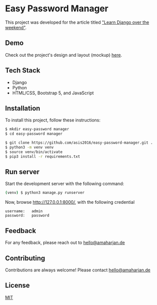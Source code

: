 # Easy Password Manager
This project was developed for the article titled ["Learn Django over the weekend"](https://amaharjan.de/learn-django-over-the-weekend/).

## Demo
Check out the project's design and layout (mockup) [here](https://asis2016.github.io/easy-password-manager/login.html).

## Tech Stack
- Django
- Python
- HTML/CSS, Bootstrap 5, and JavaScript

## Installation
To install this project, follow these instructions:
```bash
$ mkdir easy-password manager
$ cd easy-password manager

$ git clone https://github.com/asis2016/easy-password-manager.git .
$ python3 -m venv venv
$ source venv/bin/activate
$ pip3 install -r requirements.txt
```

## Run server
Start the development server with the following command:
```bash
(venv) $ python3 manage.py runserver
```

Now, browse http://127.0.0.1:8000/, with the following credential
```
username:   admin
password:   password
```

## Feedback
For any feedback, please reach out to hello@amaharjan.de

## Contributing
Contributions are always welcome! Please contact hello@amaharjan.de

## License
[MIT](./LICENSE)
